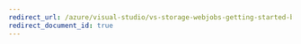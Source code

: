 ```yaml
---
redirect_url: /azure/visual-studio/vs-storage-webjobs-getting-started-blobs
redirect_document_id: true
---
```

